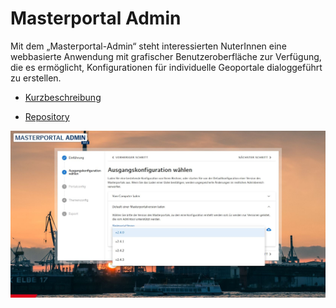 # Masterportal Admin

Mit dem „Masterportal-Admin“ steht interessierten NuterInnen eine webbasierte Anwendung mit grafischer Benutzeroberfläche zur Verfügung, die es ermöglicht, Konfigurationen für individuelle Geoportale dialoggeführt zu erstellen.

* [Kurzbeschreibung](https://www.masterportal.org/masterportal-extras.html)

* [Repository](https://bitbucket.org/geowerkstatt-hamburg/mp-admintool/src/master/)

![MP Admin](../assets//screenshot-masterportal-admin-01.jpeg)
